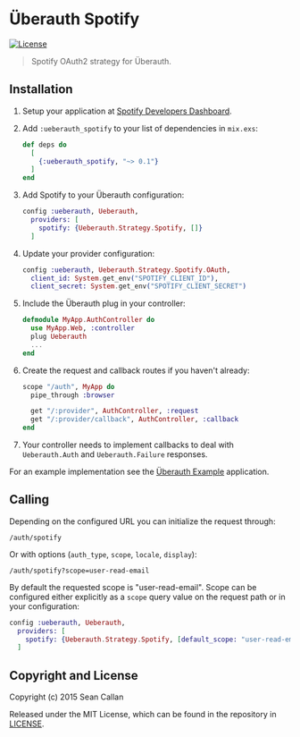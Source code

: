 # Überauth Spotify

[![License](https://img.shields.io/hexpm/l/ueberauth_spotify.svg)](https://github.com/ueberauth/ueberauth_spotify/blob/master/LICENSE)

> Spotify OAuth2 strategy for Überauth.

## Installation

1. Setup your application at [Spotify Developers Dashboard](https://developer.spotify.com/dashboard/).

2. Add `:ueberauth_spotify` to your list of dependencies in `mix.exs`:

   ```elixir
   def deps do
     [
       {:ueberauth_spotify, "~> 0.1"}
     ]
   end
   ```

3. Add Spotify to your Überauth configuration:

   ```elixir
   config :ueberauth, Ueberauth,
     providers: [
       spotify: {Ueberauth.Strategy.Spotify, []}
     ]
   ```

4. Update your provider configuration:

   ```elixir
   config :ueberauth, Ueberauth.Strategy.Spotify.OAuth,
     client_id: System.get_env("SPOTIFY_CLIENT_ID"),
     client_secret: System.get_env("SPOTIFY_CLIENT_SECRET")
   ```

5. Include the Überauth plug in your controller:

   ```elixir
   defmodule MyApp.AuthController do
     use MyApp.Web, :controller
     plug Ueberauth
     ...
   end
   ```

6. Create the request and callback routes if you haven't already:

   ```elixir
   scope "/auth", MyApp do
     pipe_through :browser

     get "/:provider", AuthController, :request
     get "/:provider/callback", AuthController, :callback
   end
   ```

7. Your controller needs to implement callbacks to deal with `Ueberauth.Auth` and `Ueberauth.Failure` responses.

For an example implementation see the [Überauth Example](https://github.com/ueberauth/ueberauth_example) application.

## Calling

Depending on the configured URL you can initialize the request through:

    /auth/spotify

Or with options (`auth_type`, `scope`, `locale`, `display`):

    /auth/spotify?scope=user-read-email

By default the requested scope is "user-read-email". Scope can be configured either explicitly as a `scope` query value on the request path or in your configuration:

```elixir
config :ueberauth, Ueberauth,
  providers: [
    spotify: {Ueberauth.Strategy.Spotify, [default_scope: "user-read-email,playlist-modify-public"]}
  ]
```

## Copyright and License

Copyright (c) 2015 Sean Callan

Released under the MIT License, which can be found in the repository in [LICENSE](./LICENSE).
